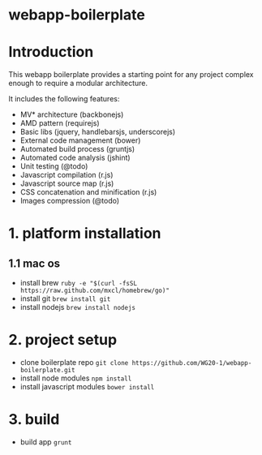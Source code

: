webapp-boilerplate
==================

# Introduction
This webapp boilerplate provides a starting point for any project complex enough to require a modular architecture.

It includes the following features:
- MV* architecture (backbonejs)
- AMD pattern (requirejs)
- Basic libs (jquery, handlebarsjs, underscorejs)
- External code management (bower)
- Automated build process (gruntjs)
- Automated code analysis (jshint)
- Unit testing (@todo)
- Javascript compilation (r.js)
- Javascript source map (r.js)
- CSS concatenation and minification (r.js)
- Images compression (@todo)


# 1. platform installation

## 1.1 mac os
- install brew 					`ruby -e "$(curl -fsSL https://raw.github.com/mxcl/homebrew/go)"`
- install git 					`brew install git`
- install nodejs				`brew install nodejs`

# 2. project setup 
- clone boilerplate repo		`git clone https://github.com/WG20-1/webapp-boilerplate.git`
- install node modules			`npm install`
- install javascript modules	`bower install`

# 3. build
- build app						`grunt`
